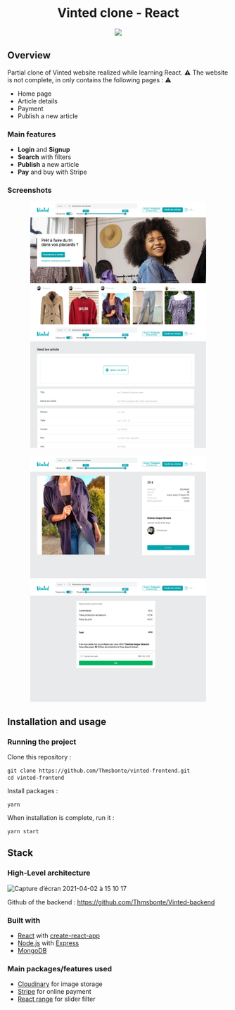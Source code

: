 <h1 align="center">
	Vinted clone - React
</h1>

<p align="center">
	<img src="https://github.com/Thmsbonte/vinted-frontend/blob/main/preview/vinted-gif-preview.gif">
</p>

## Overview

Partial clone of Vinted website realized while learning React.
⚠️ The website is not complete, in only contains the following pages : ⚠️ 
- Home page
- Article details
- Payment
- Publish a new article

### Main features
- **Login** and **Signup**
- **Search** with filters
- **Publish** a new article
- **Pay** and buy with Stripe

### Screenshots

<p align="center">
	<img margin="20" width="400" alt="home-page" src="https://github.com/Thmsbonte/vinted-frontend/blob/main/preview/home-page.png">       <img width="400" alt="publish-page" src="https://github.com/Thmsbonte/vinted-frontend/blob/main/preview/publish.png">
	</p>
	
	
  <p align="center">
  <img width="400" alt="article-page" src="https://github.com/Thmsbonte/vinted-frontend/blob/main/preview/article.png">     <img width="400" alt="payment-page" src="https://github.com/Thmsbonte/vinted-frontend/blob/main/preview/payment.png">
</p>

## Installation and usage

### Running the project

Clone this repository :

```
git clone https://github.com/Thmsbonte/vinted-frontend.git
cd vinted-frontend
```

Install packages :

```
yarn
```

When installation is complete, run it :

```
yarn start
```


## Stack
### High-Level architecture
![Capture d’écran 2021-04-02 à 15 10 17](https://user-images.githubusercontent.com/5527656/113418325-8be7d980-93c5-11eb-908b-e513d71084bf.png)

Github of the backend : https://github.com/Thmsbonte/Vinted-backend

### Built with

- [React](https://fr.reactjs.org/) with [create-react-app](https://github.com/facebook/create-react-app)
- [Node.js](https://nodejs.org/en/) with [Express](https://expressjs.com/fr/)
- [MongoDB](https://www.mongodb.com/)

### Main packages/features used

- [Cloudinary](https://cloudinary.com/) for image storage
- [Stripe](https://stripe.com) for online payment
- [React range](https://www.npmjs.com/package/react-range) for slider filter


